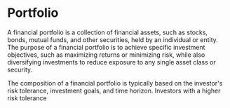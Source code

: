 # Portfolio

A financial portfolio is a collection of financial assets, such as stocks, bonds, mutual funds, and other securities, held by an individual or entity. The purpose of a financial portfolio is to achieve specific investment objectives, such as maximizing returns or minimizing risk, while also diversifying investments to reduce exposure to any single asset class or security.

The composition of a financial portfolio is typically based on the investor's risk tolerance, investment goals, and time horizon. Investors with a higher risk tolerance
